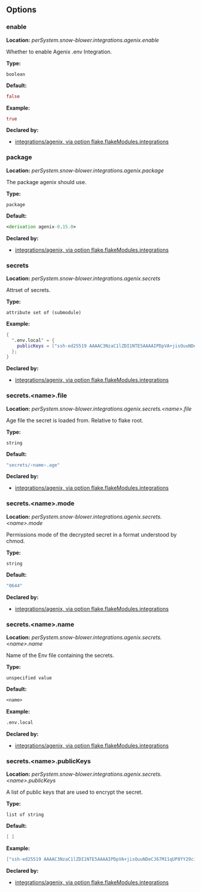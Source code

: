 ## Options

### enable

**Location:** *perSystem.snow-blower.integrations.agenix.enable*

Whether to enable Agenix .env Integration.

**Type:**

`boolean`

**Default:**

```nix
false
```

**Example:**

```nix
true
```

**Declared by:**

- [integrations/agenix, via option flake.flakeModules.integrations](https://github.com/use-the-fork/snow-blower/tree/main/modules/integrations/agenix/default.nix)

### package

**Location:** *perSystem.snow-blower.integrations.agenix.package*

The package agenix should use.

**Type:**

`package`

**Default:**

```nix
<derivation agenix-0.15.0>
```

**Declared by:**

- [integrations/agenix, via option flake.flakeModules.integrations](https://github.com/use-the-fork/snow-blower/tree/main/modules/integrations/agenix/default.nix)

### secrets

**Location:** *perSystem.snow-blower.integrations.agenix.secrets*

Attrset of secrets.

**Type:**

`attribute set of (submodule)`

**Example:**

```nix
{
  ".env.local" = {
    publicKeys = ["ssh-ed25519 AAAAC3NzaC1lZDI1NTE5AAAAIPDpVA+jisOuuNDeCJ67M11qUP8YY29cipajWzTFAobi"];
  };
}

```

**Declared by:**

- [integrations/agenix, via option flake.flakeModules.integrations](https://github.com/use-the-fork/snow-blower/tree/main/modules/integrations/agenix/default.nix)

### secrets.\<name>.file

**Location:** *perSystem.snow-blower.integrations.agenix.secrets.\<name>.file*

Age file the secret is loaded from. Relative to flake root.

**Type:**

`string`

**Default:**

```nix
"secrets/‹name›.age"
```

**Declared by:**

- [integrations/agenix, via option flake.flakeModules.integrations](https://github.com/use-the-fork/snow-blower/tree/main/modules/integrations/agenix/default.nix)

### secrets.\<name>.mode

**Location:** *perSystem.snow-blower.integrations.agenix.secrets.\<name>.mode*

Permissions mode of the decrypted secret in a format understood by chmod.

**Type:**

`string`

**Default:**

```nix
"0644"
```

**Declared by:**

- [integrations/agenix, via option flake.flakeModules.integrations](https://github.com/use-the-fork/snow-blower/tree/main/modules/integrations/agenix/default.nix)

### secrets.\<name>.name

**Location:** *perSystem.snow-blower.integrations.agenix.secrets.\<name>.name*

Name of the Env file containing the secrets.

**Type:**

`unspecified value`

**Default:**

```nix
<name>
```

**Example:**

```nix
.env.local
```

**Declared by:**

- [integrations/agenix, via option flake.flakeModules.integrations](https://github.com/use-the-fork/snow-blower/tree/main/modules/integrations/agenix/default.nix)

### secrets.\<name>.publicKeys

**Location:** *perSystem.snow-blower.integrations.agenix.secrets.\<name>.publicKeys*

A list of public keys that are used to encrypt the secret.

**Type:**

`list of string`

**Default:**

```nix
[ ]
```

**Example:**

```nix
["ssh-ed25519 AAAAC3NzaC1lZDI1NTE5AAAAIPDpVA+jisOuuNDeCJ67M11qUP8YY29cipajWzTFAobi"]
```

**Declared by:**

- [integrations/agenix, via option flake.flakeModules.integrations](https://github.com/use-the-fork/snow-blower/tree/main/modules/integrations/agenix/default.nix)
